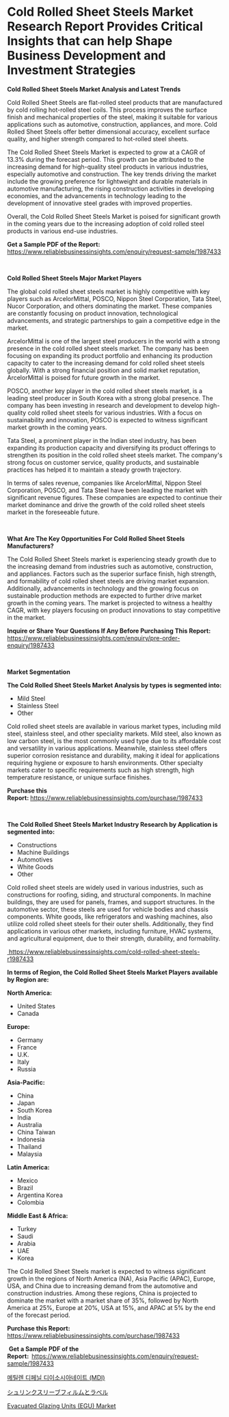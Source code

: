 <p><h1>Cold Rolled Sheet Steels Market Research Report Provides Critical Insights that can help Shape Business Development and Investment Strategies</h1></p><p><strong>Cold Rolled Sheet Steels Market Analysis and Latest Trends</strong></p>
<p><p>Cold Rolled Sheet Steels are flat-rolled steel products that are manufactured by cold rolling hot-rolled steel coils. This process improves the surface finish and mechanical properties of the steel, making it suitable for various applications such as automotive, construction, appliances, and more. Cold Rolled Sheet Steels offer better dimensional accuracy, excellent surface quality, and higher strength compared to hot-rolled steel sheets.</p><p>The Cold Rolled Sheet Steels Market is expected to grow at a CAGR of 13.3% during the forecast period. This growth can be attributed to the increasing demand for high-quality steel products in various industries, especially automotive and construction. The key trends driving the market include the growing preference for lightweight and durable materials in automotive manufacturing, the rising construction activities in developing economies, and the advancements in technology leading to the development of innovative steel grades with improved properties.</p><p>Overall, the Cold Rolled Sheet Steels Market is poised for significant growth in the coming years due to the increasing adoption of cold rolled steel products in various end-use industries.</p></p>
<p><strong>Get a Sample PDF of the Report:&nbsp;</strong> <a href="https://www.reliablebusinessinsights.com/enquiry/request-sample/1987433">https://www.reliablebusinessinsights.com/enquiry/request-sample/1987433</a></p>
<p>&nbsp;</p>
<p><strong>Cold Rolled Sheet Steels Major Market Players</strong></p>
<p><p>The global cold rolled sheet steels market is highly competitive with key players such as ArcelorMittal, POSCO, Nippon Steel Corporation, Tata Steel, Nucor Corporation, and others dominating the market. These companies are constantly focusing on product innovation, technological advancements, and strategic partnerships to gain a competitive edge in the market.</p><p>ArcelorMittal is one of the largest steel producers in the world with a strong presence in the cold rolled sheet steels market. The company has been focusing on expanding its product portfolio and enhancing its production capacity to cater to the increasing demand for cold rolled sheet steels globally. With a strong financial position and solid market reputation, ArcelorMittal is poised for future growth in the market.</p><p>POSCO, another key player in the cold rolled sheet steels market, is a leading steel producer in South Korea with a strong global presence. The company has been investing in research and development to develop high-quality cold rolled sheet steels for various industries. With a focus on sustainability and innovation, POSCO is expected to witness significant market growth in the coming years.</p><p>Tata Steel, a prominent player in the Indian steel industry, has been expanding its production capacity and diversifying its product offerings to strengthen its position in the cold rolled sheet steels market. The company's strong focus on customer service, quality products, and sustainable practices has helped it to maintain a steady growth trajectory.</p><p>In terms of sales revenue, companies like ArcelorMittal, Nippon Steel Corporation, POSCO, and Tata Steel have been leading the market with significant revenue figures. These companies are expected to continue their market dominance and drive the growth of the cold rolled sheet steels market in the foreseeable future.</p></p>
<p>&nbsp;</p>
<p><strong>What Are The Key Opportunities For Cold Rolled Sheet Steels Manufacturers?</strong></p>
<p><p>The Cold Rolled Sheet Steels market is experiencing steady growth due to the increasing demand from industries such as automotive, construction, and appliances. Factors such as the superior surface finish, high strength, and formability of cold rolled sheet steels are driving market expansion. Additionally, advancements in technology and the growing focus on sustainable production methods are expected to further drive market growth in the coming years. The market is projected to witness a healthy CAGR, with key players focusing on product innovations to stay competitive in the market.</p></p>
<p><strong>Inquire or Share Your Questions If Any Before Purchasing This Report:</strong> <a href="https://www.reliablebusinessinsights.com/enquiry/pre-order-enquiry/1987433">https://www.reliablebusinessinsights.com/enquiry/pre-order-enquiry/1987433</a></p>
<p>&nbsp;</p>
<p><strong>Market Segmentation</strong></p>
<p><strong>The Cold Rolled Sheet Steels Market Analysis by types is segmented into:</strong></p>
<p><ul><li>Mild Steel</li><li>Stainless Steel</li><li>Other</li></ul></p>
<p><p>Cold rolled sheet steels are available in various market types, including mild steel, stainless steel, and other speciality markets. Mild steel, also known as low carbon steel, is the most commonly used type due to its affordable cost and versatility in various applications. Meanwhile, stainless steel offers superior corrosion resistance and durability, making it ideal for applications requiring hygiene or exposure to harsh environments. Other specialty markets cater to specific requirements such as high strength, high temperature resistance, or unique surface finishes.</p></p>
<p><strong>Purchase this Report:&nbsp;</strong><a href="https://www.reliablebusinessinsights.com/purchase/1987433">https://www.reliablebusinessinsights.com/purchase/1987433</a></p>
<p>&nbsp;</p>
<p><strong>The Cold Rolled Sheet Steels Market Industry Research by Application is segmented into:</strong></p>
<p><ul><li>Constructions</li><li>Machine Buildings</li><li>Automotives</li><li>White Goods</li><li>Other</li></ul></p>
<p><p>Cold rolled sheet steels are widely used in various industries, such as constructions for roofing, siding, and structural components. In machine buildings, they are used for panels, frames, and support structures. In the automotive sector, these steels are used for vehicle bodies and chassis components. White goods, like refrigerators and washing machines, also utilize cold rolled sheet steels for their outer shells. Additionally, they find applications in various other markets, including furniture, HVAC systems, and agricultural equipment, due to their strength, durability, and formability.</p></p>
<p><a href="https://www.reliablebusinessinsights.com/cold-rolled-sheet-steels-r1987433">&nbsp;https://www.reliablebusinessinsights.com/cold-rolled-sheet-steels-r1987433</a></p>
<p><strong>In terms of Region, the Cold Rolled Sheet Steels Market Players available by Region are:</strong></p>
<p>
    <p> <strong> North America: </strong>
        <ul>
            <li>United States</li>
            <li>Canada</li>
        </ul>
        </p> 
    <p> <strong> Europe: </strong>
        <ul>
            <li>Germany</li>
            <li>France</li>
            <li>U.K.</li>
            <li>Italy</li>
            <li>Russia</li>
        </ul>
        </p> 
    <p> <strong> Asia-Pacific: </strong>
        <ul>
            <li>China</li>
            <li>Japan</li>
            <li>South Korea</li>
            <li>India</li>
            <li>Australia</li>
            <li>China Taiwan</li>
            <li>Indonesia</li>
            <li>Thailand</li>
            <li>Malaysia</li>
        </ul>
        </p> 
    <p> <strong> Latin America: </strong>
        <ul>
            <li>Mexico</li>
            <li>Brazil</li>
            <li>Argentina Korea</li>
            <li>Colombia</li>
        </ul>
        </p> 
    <p> <strong> Middle East & Africa: </strong>
        <ul>
            <li>Turkey</li>
            <li>Saudi</li>
            <li>Arabia</li>
            <li>UAE</li>
            <li>Korea</li>
        </ul>
    </p>
    </p>
<p><p>The Cold Rolled Sheet Steels market is expected to witness significant growth in the regions of North America (NA), Asia Pacific (APAC), Europe, USA, and China due to increasing demand from the automotive and construction industries. Among these regions, China is projected to dominate the market with a market share of 35%, followed by North America at 25%, Europe at 20%, USA at 15%, and APAC at 5% by the end of the forecast period.</p></p>
<p><strong>Purchase this Report: </strong><a href="https://www.reliablebusinessinsights.com/purchase/1987433">https://www.reliablebusinessinsights.com/purchase/1987433</a></p>
<p>&nbsp;<strong>Get a Sample PDF of the Report:&nbsp;&nbsp;</strong><a href="https://www.reliablebusinessinsights.com/enquiry/request-sample/1987433">https://www.reliablebusinessinsights.com/enquiry/request-sample/1987433</a></p>
<p><strong></strong></p>
<p><p><a href="https://github.com/iansanftyord09878/Market-Research-Report-List-2/blob/main/9460791145704.md">메틸렌 디페닐 디이소시아네이트 (MDI)</a></p><p><a href="https://github.com/LuzHills1972/Market-Research-Report-List-1/blob/main/9776394139384.md">シュリンクスリーブフィルムとラベル</a></p><p><a href="https://github.com/caominhtri712020/Market-Research-Report-List-1/blob/main/evacuated-glazing-units-egu-market.md">Evacuated Glazing Units (EGU) Market</a></p></p>
